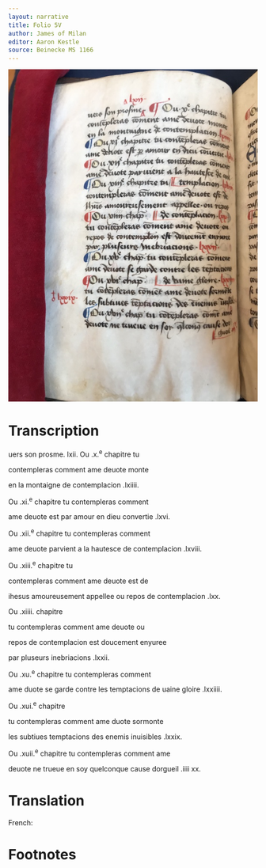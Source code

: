 ```yaml
---
layout: narrative
title: Folio 5V
author: James of Milan
editor: Aaron Kestle
source: Beinecke MS 1166
---
```


![Beinecke MS 1166 Folio 5V](https://raw.githubusercontent.com/oldfrenchtexts/L-aiguillon-d-amour-divine/master/assets/5V.jpg)

# Transcription

uers son prosme. lxii. Ou .x.<sup>e</sup> chapitre tu

contempleras comment ame deuote monte 

en la montaigne de contemplacion .lxiiii. 

Ou .xi.<sup>e</sup> chapitre tu contempleras comment

ame deuote est par amour en dieu convertie .lxvi. 

Ou .xii.<sup>e</sup> chapitre tu contempleras comment

ame deuote parvient a la hautesce de contemplacion .lxviii. 

Ou .xiii.<sup>e</sup> chapitre tu

contempleras comment ame deuote est de

ihesus amoureusement appellee ou repos de contemplacion .lxx. 

Ou .xiiii. chapitre 

tu contempleras comment ame deuote ou 

repos de contemplacion est doucement enyuree

par pluseurs inebriacions .lxxii.

Ou .xu.<sup>e</sup> chapitre tu contempleras comment

ame duote se garde contre les temptacions de uaine gloire .lxxiiii. 

Ou .xui.<sup>e</sup> chapitre 

tu contempleras comment ame duote sormonte 

les subtiues temptacions des enemis inuisibles .lxxix.

Ou .xuii.<sup>e</sup> chapitre tu contempleras comment ame

deuote ne trueue en soy quelconque cause dorgueil .iiii xx.


# Translation

French: 

# Footnotes

